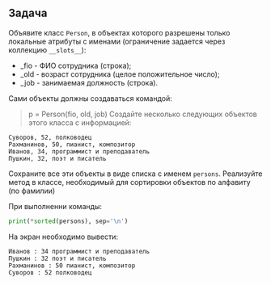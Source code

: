 ## Задача 

Объявите класс `Person`, в объектах которого разрешены только локальные атрибуты с именами (ограничение задается через коллекцию `__slots__`):

* _fio - ФИО сотрудника (строка);
* _old - возраст сотрудника (целое положительное число);
* _job - занимаемая должность (строка).

Сами объекты должны создаваться командой:

> p = Person(fio, old, job)
Создайте несколько следующих объектов этого класса с информацией:

```
Суворов, 52, полководец
Рахманинов, 50, пианист, композитор
Иванов, 34, программист и преподаватель
Пушкин, 32, поэт и писатель
```

Сохраните все эти объекты в виде списка с именем `persons`. Реализуйте метод в классе, необходимый для сортировки объектов по алфавиту (по фамилии)

При выполненни команды:

```python
print(*sorted(persons), sep='\n')
```

На экран необходимо вывести:

```
Иванов : 34 программист и преподаватель
Пушкин : 32 поэт и писатель
Рахманинов : 50 пианист, композитор
Суворов : 52 полководец

```